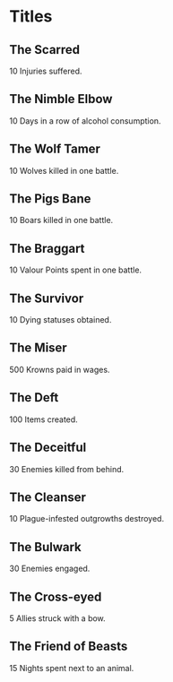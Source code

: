 # Titles

## The Scarred
10 Injuries suffered.

## The Nimble Elbow 	
10 Days in a row of alcohol consumption.

## The Wolf Tamer 	
10 Wolves killed in one battle.

## The Pigs Bane 	
10 Boars killed in one battle.

## The Braggart 	
10 Valour Points spent in one battle.

## The Survivor 	
10 Dying statuses obtained.

## The Miser 	
500 Krowns paid in wages.

## The Deft 	
100 Items created.

## The Deceitful 	
30 Enemies killed from behind.

## The Cleanser 	
10 Plague-infested outgrowths destroyed.

## The Bulwark 	
30 Enemies engaged.

## The Cross-eyed 	
5 Allies struck with a bow.

## The Friend of Beasts 	
15 Nights spent next to an animal.